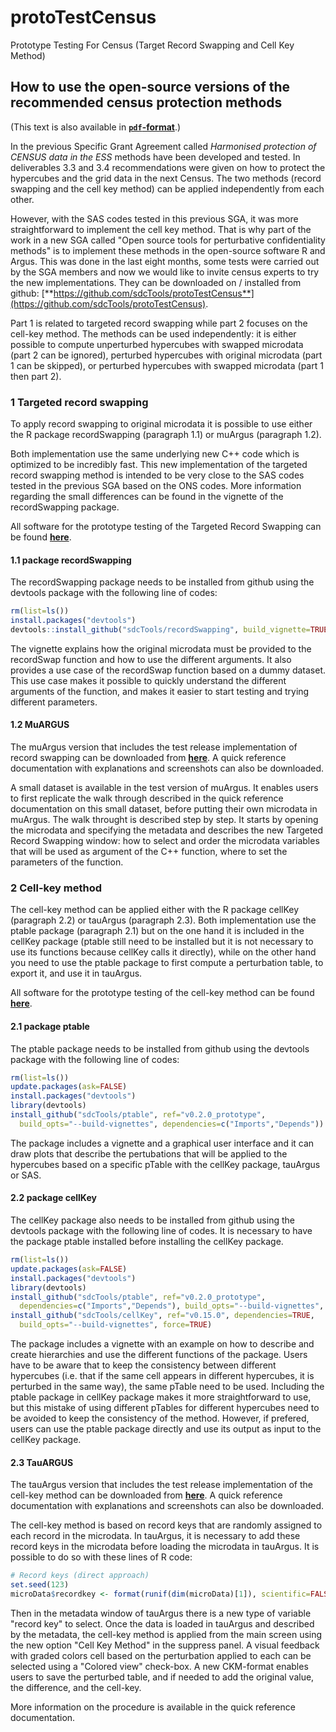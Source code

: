<!-- README.md is generated from README.Rmd. Please edit that file -->
protoTestCensus
===============

Prototype Testing For Census (Target Record Swapping and Cell Key Method)

How to use the open-source versions of the recommended census protection methods
--------------------------------------------------------------------------------

(This text is also available in [**`pdf`-format**](https://github.com/sdcTools/protoTestCensus/blob/master/How_to.pdf).)

In the previous Specific Grant Agreement called *Harmonised protection of CENSUS data in the ESS* methods have been developed and tested. In deliverables 3.3 and 3.4 recommendations were given on how to protect the hypercubes and the grid data in the next Census. The two methods (record swapping and the cell key method) can be applied independently from each other.

However, with the SAS codes tested in this previous SGA, it was more straightforward to implement the cell key method. That is why part of the work in a new SGA called "Open source tools for perturbative confidentiality methods" is to implement these methods in the open-source software R and Argus. This was done in the last eight months, some tests were carried out by the SGA members and now we would like to invite census experts to try the new implementations. They can be downloaded on / installed from github: [**https://github.com/sdcTools/protoTestCensus**](https://github.com/sdcTools/protoTestCensus).

Part 1 is related to targeted record swapping while part 2 focuses on the cell-key method. The methods can be used independently: it is either possible to compute unperturbed hypercubes with swapped microdata (part 2 can be ignored), perturbed hypercubes with original microdata (part 1 can be skipped), or perturbed hypercubes with swapped microdata (part 1 then part 2).

### 1 Targeted record swapping

To apply record swapping to original microdata it is possible to use either the R package recordSwapping (paragraph 1.1) or muArgus (paragraph 1.2).

Both implementation use the same underlying new C++ code which is optimized to be incredibly fast. This new implementation of the targeted record swapping method is intended to be very close to the SAS codes tested in the previous SGA based on the ONS codes. More information regarding the small differences can be found in the vignette of the recordSwapping package.

All software for the prototype testing of the Targeted Record Swapping can be found [**here**](https://github.com/sdcTools/protoTestCensus/tree/master/TargetedRecordSwapping).

#### 1.1 package recordSwapping

The recordSwapping package needs to be installed from github using the devtools package with the following line of codes:

``` r
rm(list=ls())
install.packages("devtools")
devtools::install_github("sdcTools/recordSwapping", build_vignette=TRUE)
```

The vignette explains how the original microdata must be provided to the recordSwap function and how to use the different arguments. It also provides a use case of the recordSwap function based on a dummy dataset. This use case makes it possible to quickly understand the different arguments of the function, and makes it easier to start testing and trying different parameters.

#### 1.2 MuARGUS

The muArgus version that includes the test release implementation of record swapping can be downloaded from [**here**](https://github.com/sdcTools/protoTestCensus/tree/master/TargetedRecordSwapping/Argus). A quick reference documentation with explanations and screenshots can also be downloaded.

A small dataset is available in the test version of muArgus. It enables users to first replicate the walk through described in the quick reference documentation on this small dataset, before putting their own microdata in muArgus. The walk throught is described step by step. It starts by opening the microdata and specifying the metadata and describes the new Targeted Record Swapping window: how to select and order the microdata variables that will be used as argument of the C++ function, where to set the parameters of the function.

### 2 Cell-key method

The cell-key method can be applied either with the R package cellKey (paragraph 2.2) or tauArgus (paragraph 2.3). Both implementation use the ptable package (paragraph 2.1) but on the one hand it is included in the cellKey package (ptable still need to be installed but it is not necessary to use its functions because cellKey calls it directly), while on the other hand you need to use the ptable package to first compute a perturbation table, to export it, and use it in tauArgus.

All software for the prototype testing of the cell-key method can be found [**here**](https://github.com/sdcTools/protoTestCensus/tree/master/CellKey).

#### 2.1 package ptable

The ptable package needs to be installed from github using the devtools package with the following line of codes:

``` r
rm(list=ls())
update.packages(ask=FALSE)
install.packages("devtools")
library(devtools)
install_github("sdcTools/ptable", ref="v0.2.0_prototype", 
  build_opts="--build-vignettes", dependencies=c("Imports","Depends"))
```

The package includes a vignette and a graphical user interface and it can draw plots that describe the pertubations that will be applied to the hypercubes based on a specific pTable with the cellKey package, tauArgus or SAS.

#### 2.2 package cellKey

The cellKey package also needs to be installed from github using the devtools package with the following line of codes. It is necessary to have the package ptable installed before installing the cellKey package.

``` r
rm(list=ls())
update.packages(ask=FALSE)
install.packages("devtools")
library(devtools)
install_github("sdcTools/ptable", ref="v0.2.0_prototype",
  dependencies=c("Imports","Depends"), build_opts="--build-vignettes", force=TRUE)
install_github("sdcTools/cellKey", ref="v0.15.0", dependencies=TRUE,
  build_opts="--build-vignettes", force=TRUE)
```

The package includes a vignette with an example on how to describe and create hierarchies and use the different functions of the package. Users have to be aware that to keep the consistency between different hypercubes (i.e. that if the same cell appears in different hypercubes, it is perturbed in the same way), the same pTable need to be used. Including the ptable package in cellKey package makes it more straightforward to use, but this mistake of using different pTables for different hypercubes need to be avoided to keep the consistency of the method. However, if prefered, users can use the ptable package directly and use its output as input to the cellKey package.

#### 2.3 TauARGUS

The tauArgus version that includes the test release implementation of the cell-key method can be downloaded from [**here**](https://github.com/sdcTools/protoTestCensus/tree/master/CellKey/Argus). A quick reference documentation with explanations and screenshots can also be downloaded.

The cell-key method is based on record keys that are randomly assigned to each record in the microdata. In tauArgus, it is necessary to add these record keys in the microdata before loading the microdata in tauArgus. It is possible to do so with these lines of R code:

``` r
# Record keys (direct approach) 
set.seed(123) 
microData$recordkey <- format(runif(dim(microData)[1]), scientific=FALSE, nsmall=15)
```

Then in the metadata window of tauArgus there is a new type of variable "record key" to select. Once the data is loaded in tauArgus and described by the metadata, the cell-key method is applied from the main screen using the new option "Cell Key Method" in the suppress panel. A visual feedback with graded colors cell based on the perturbation applied to each can be selected using a "Colored view" check-box. A new CKM-format enables users to save the perturbed table, and if needed to add the original value, the difference, and the cell-key.

More information on the procedure is available in the quick reference documentation.
